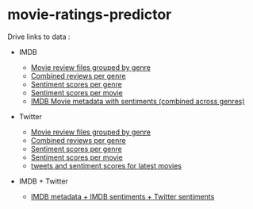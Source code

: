 # movie-ratings-predictor


Drive links to data :

- IMDB
  - [Movie review files grouped by genre](https://drive.google.com/drive/folders/1653OJuQqmlDkJbyAjh7snMF-IVuzsMnf?usp=sharing)
  - [Combined reviews per genre](https://drive.google.com/drive/folders/1r1As9zozjQht2e_L_vK5lIVOCrO7_Qgs?usp=sharing)
  - [Sentiment scores per genre](https://drive.google.com/drive/folders/1XZ3HH2eInnp18Iis4iesKaZ1se6hHJWw?usp=sharing)
  - [Sentiment scores per movie](https://drive.google.com/drive/folders/1n3dwG1No4Fro7Vg1abkr6p0OjslvvoRx?usp=sharing)
  - [IMDB Movie metadata with sentiments (combined across genres)](https://drive.google.com/file/d/1uwBLZdmYUoYSTYuzD0IMpGynmmXvPcRS/view?usp=sharing)

- Twitter
  - [Movie review files grouped by genre](https://drive.google.com/drive/folders/1OrEAQ8Yjs9PObIBwhEtd-kFDOIWsscO8?usp=sharing)
  - [Combined reviews per genre](https://drive.google.com/drive/folders/1ai3t2gkrGUYkkJ2BLOVw7Xh1xhbLZHZs?usp=sharing)
  - [Sentiment scores per genre](https://drive.google.com/drive/folders/1zKifW6waZbYgaF7nlNpwu8mn2Skoz1zr?usp=sharing)
  - [Sentiment scores per movie](https://drive.google.com/drive/folders/1V9PdsOWIT9O_U0-ARpiQNRlhGo5X8MKc?usp=sharing)
  - [tweets and sentiment scores for latest movies](https://drive.google.com/drive/folders/1eO2rf4qGT8806BAMH1owUTrFfzxfOqKN?usp=sharing)

- IMDB + Twitter
  - [IMDB metadata + IMDB sentiments + Twitter sentiments](https://drive.google.com/file/d/1V5XVmcmhyeDd3FAYsovQST0D0DikkpMp/view?usp=sharing)

